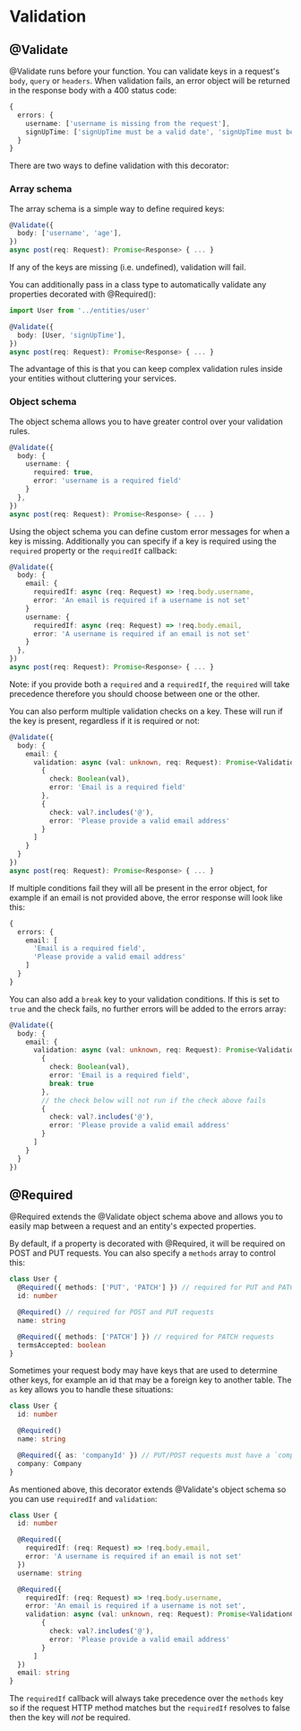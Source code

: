 # Validation

## @Validate

@Validate runs before your function. You can validate keys in a request's `body`, `query` or `headers`.
When validation fails, an error object will be returned in the response body with a 400 status code:

```typescript
{
  errors: {
    username: ['username is missing from the request'],
    signUpTime: ['signUpTime must be a valid date', 'signUpTime must be in the format yyyy-mm-dd']
  }
}
```

There are two ways to define validation with this decorator:

### Array schema

The array schema is a simple way to define required keys:

```typescript
@Validate({
  body: ['username', 'age'],
})
async post(req: Request): Promise<Response> { ... }
```

If any of the keys are missing (i.e. undefined), validation will fail.

You can additionally pass in a class type to automatically validate any properties decorated with @Required():

```typescript
import User from '../entities/user'

@Validate({
  body: [User, 'signUpTime'],
})
async post(req: Request): Promise<Response> { ... }
```

The advantage of this is that you can keep complex validation rules inside your entities without cluttering your services.

### Object schema

The object schema allows you to have greater control over your validation rules. 

```typescript
@Validate({
  body: {
    username: {
      required: true,
      error: 'username is a required field'
    }
  },
})
async post(req: Request): Promise<Response> { ... }
```

Using the object schema you can define custom error messages for when a key is missing. Additionally you can specify if a key is required using the `required` property or the `requiredIf` callback:

```typescript
@Validate({
  body: {
    email: {
      requiredIf: async (req: Request) => !req.body.username,
      error: 'An email is required if a username is not set'
    }
    username: {
      requiredIf: async (req: Request) => !req.body.email,
      error: 'A username is required if an email is not set'
    }
  },
})
async post(req: Request): Promise<Response> { ... }
```

Note: if you provide both a `required` and a `requiredIf`, the `required` will take precedence therefore you should choose between one or the other.

You can also perform multiple validation checks on a key. These will run if the key is present, regardless if it is required or not:

```typescript
@Validate({
  body: {
    email: {
      validation: async (val: unknown, req: Request): Promise<ValidationCondition[]> => [
        {
          check: Boolean(val),
          error: 'Email is a required field'
        },
        {
          check: val?.includes('@'),
          error: 'Please provide a valid email address'
        }
      ]
    }
  }
})
async post(req: Request): Promise<Response> { ... }
```

If multiple conditions fail they will all be present in the error object, for example if an email is not provided above, the error response will look like this:

```typescript
{
  errors: {
    email: [
      'Email is a required field',
      'Please provide a valid email address'
    ]
  }
}
```

You can also add a `break` key to your validation conditions. If this is set to `true` and the check fails, no further errors will be added to the errors array:

```typescript
@Validate({
  body: {
    email: {
      validation: async (val: unknown, req: Request): Promise<ValidationCondition[]> => [
        {
          check: Boolean(val),
          error: 'Email is a required field',
          break: true
        },
        // the check below will not run if the check above fails
        {
          check: val?.includes('@'),
          error: 'Please provide a valid email address'
        }
      ]
    }
  }
})
```

## @Required

@Required extends the @Validate object schema above and allows you to easily map between a request and an entity's expected properties.

By default, if a property is decorated with @Required, it will be required on POST and PUT requests. You can also specify a `methods` array to control this:

```typescript
class User {
  @Required({ methods: ['PUT', 'PATCH'] }) // required for PUT and PATCH requests
  id: number

  @Required() // required for POST and PUT requests
  name: string

  @Required({ methods: ['PATCH'] }) // required for PATCH requests
  termsAccepted: boolean
}
```

Sometimes your request body may have keys that are used to determine other keys, for example an id that may be a foreign key to another table. The `as` key allows you to handle these situations:

```typescript
class User {
  id: number

  @Required()
  name: string

  @Required({ as: 'companyId' }) // PUT/POST requests must have a `companyId` key
  company: Company
}
```

As mentioned above, this decorator extends @Validate's object schema so you can use `requiredIf` and `validation`:

```typescript
class User {
  id: number

  @Required({
    requiredIf: (req: Request) => !req.body.email,
    error: 'A username is required if an email is not set'
  })
  username: string

  @Required({
    requiredIf: (req: Request) => !req.body.username,
    error: 'An email is required if a username is not set',
    validation: async (val: unknown, req: Request): Promise<ValidationCondition[]> => [
        {
          check: val?.includes('@'),
          error: 'Please provide a valid email address'
        }
      ]
  })
  email: string
}
```

The `requiredIf` callback will always take precedence over the `methods` key so if the request HTTP method matches but the `requiredIf` resolves to false then the key will _not_ be required.
